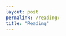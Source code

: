 ```yaml
---
layout: post
permalink: /reading/
title: "Reading"
---
```


<script>
<!--
$(document).ready(function(){
var rss = 'http://feeds.delicious.com/v2/rss/ereinerts?count=100';
function hostname(url) {
  var matches = url.match(/^https?\:\/\/(www\.)?([^\/?#]+)(?:[\/?#]|$)/i);
  return matches[2];
}
(function(url, callback) {
    $.ajax({
        url: document.location.protocol
             + '//ajax.googleapis.com/ajax/services/feed/load?v=1.0&num=-1&callback=?&q='
             + encodeURIComponent(url),
        dataType: 'json',
        success: function(data) {
            callback(data.responseData.feed);
        }
    });
})(rss, function(feed){
    var entries = feed.entries, feed = '';
    for (var i = 0; i < entries.length; i++) {
        if (/^Sponsored:/.test(entries[i].title))
            continue;
        feed += '<p><b><a href="' + entries[i].link + '">' + entries[i].title + '</a></b><br>'
                + '<i>' + hostname(entries[i].link) + '</i></p>';
    }
    $('#feed').append(feed);
});
}); /* ready */
//-->
</script>